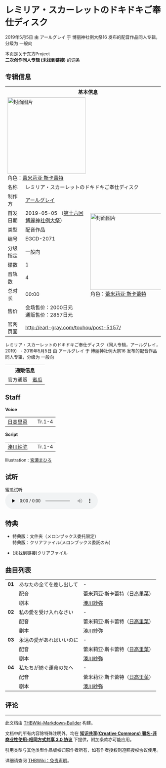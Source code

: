 # レミリア・スカーレットのドキドキご奉仕ディスク

<!-- source html: G:\repos\THBWiki-Markdown-Builder\THBWikiMarkdown\Temp\main\a\ac\ns0%3A%E3%83%AC%E3%83%9F%E3%83%AA%E3%82%A2%E3%83%BB%E3%82%B9%E3%82%AB%E3%83%BC%E3%83%AC%E3%83%83%E3%83%88%E3%81%AE%E3%83%89%E3%82%AD%E3%83%89%E3%82%AD%E3%81%94%E5%A5%89%E4%BB%95%E3%83%87%E3%82%A3%E3%82%B9%E3%82%AF.html -->

2019年5月5日 由 アールグレイ 于 博丽神社例大祭16 发布的配音作品同人专辑，分级为 一般向

本页是关于东方Project  
 **二次创作同人专辑 (未找到链接)** 的词条
## 专辑信息

<table><tbody><tr><th colspan="3">基本信息</th></tr><tr><td class="cover-artwork-mobile" colspan="2"><a href="./文件-レミリア・スカーレットのドキドキご奉仕ディスク封面.jpg.md" class="image" title="封面图片"><img alt="封面图片" src="https://upload.thwiki.cc/thumb/a/a7/%E3%83%AC%E3%83%9F%E3%83%AA%E3%82%A2%E3%83%BB%E3%82%B9%E3%82%AB%E3%83%BC%E3%83%AC%E3%83%83%E3%83%88%E3%81%AE%E3%83%89%E3%82%AD%E3%83%89%E3%82%AD%E3%81%94%E5%A5%89%E4%BB%95%E3%83%87%E3%82%A3%E3%82%B9%E3%82%AF%E5%B0%81%E9%9D%A2.jpg/252px-%E3%83%AC%E3%83%9F%E3%83%AA%E3%82%A2%E3%83%BB%E3%82%B9%E3%82%AB%E3%83%BC%E3%83%AC%E3%83%83%E3%83%88%E3%81%AE%E3%83%89%E3%82%AD%E3%83%89%E3%82%AD%E3%81%94%E5%A5%89%E4%BB%95%E3%83%87%E3%82%A3%E3%82%B9%E3%82%AF%E5%B0%81%E9%9D%A2.jpg" decoding="async" loading="lazy" width="252" height="248" srcset="https://upload.thwiki.cc/thumb/a/a7/%E3%83%AC%E3%83%9F%E3%83%AA%E3%82%A2%E3%83%BB%E3%82%B9%E3%82%AB%E3%83%BC%E3%83%AC%E3%83%83%E3%83%88%E3%81%AE%E3%83%89%E3%82%AD%E3%83%89%E3%82%AD%E3%81%94%E5%A5%89%E4%BB%95%E3%83%87%E3%82%A3%E3%82%B9%E3%82%AF%E5%B0%81%E9%9D%A2.jpg/378px-%E3%83%AC%E3%83%9F%E3%83%AA%E3%82%A2%E3%83%BB%E3%82%B9%E3%82%AB%E3%83%BC%E3%83%AC%E3%83%83%E3%83%88%E3%81%AE%E3%83%89%E3%82%AD%E3%83%89%E3%82%AD%E3%81%94%E5%A5%89%E4%BB%95%E3%83%87%E3%82%A3%E3%82%B9%E3%82%AF%E5%B0%81%E9%9D%A2.jpg 1.5x, https://upload.thwiki.cc/thumb/a/a7/%E3%83%AC%E3%83%9F%E3%83%AA%E3%82%A2%E3%83%BB%E3%82%B9%E3%82%AB%E3%83%BC%E3%83%AC%E3%83%83%E3%83%88%E3%81%AE%E3%83%89%E3%82%AD%E3%83%89%E3%82%AD%E3%81%94%E5%A5%89%E4%BB%95%E3%83%87%E3%82%A3%E3%82%B9%E3%82%AF%E5%B0%81%E9%9D%A2.jpg/504px-%E3%83%AC%E3%83%9F%E3%83%AA%E3%82%A2%E3%83%BB%E3%82%B9%E3%82%AB%E3%83%BC%E3%83%AC%E3%83%83%E3%83%88%E3%81%AE%E3%83%89%E3%82%AD%E3%83%89%E3%82%AD%E3%81%94%E5%A5%89%E4%BB%95%E3%83%87%E3%82%A3%E3%82%B9%E3%82%AF%E5%B0%81%E9%9D%A2.jpg 2x" data-file-width="1671" data-file-height="1647"></a><div class="cover-char">角色：<a href="./蕾米莉亚·斯卡蕾特.md" title="蕾米莉亚·斯卡蕾特">蕾米莉亚·斯卡蕾特</a></div></td>
</tr><tr><td class="label">名称</td><td colspan="2"> レミリア・スカーレットのドキドキご奉仕ディスク </td></tr><tr><td class="label">制作方</td><td><a href="./アールグレイ.md" title="アールグレイ">アールグレイ</a></td><td class="cover-artwork" rowspan="9" style="min-width:252px;"><a href="./文件-レミリア・スカーレットのドキドキご奉仕ディスク封面.jpg.md" class="image" title="封面图片"><img alt="封面图片" src="https://upload.thwiki.cc/thumb/a/a7/%E3%83%AC%E3%83%9F%E3%83%AA%E3%82%A2%E3%83%BB%E3%82%B9%E3%82%AB%E3%83%BC%E3%83%AC%E3%83%83%E3%83%88%E3%81%AE%E3%83%89%E3%82%AD%E3%83%89%E3%82%AD%E3%81%94%E5%A5%89%E4%BB%95%E3%83%87%E3%82%A3%E3%82%B9%E3%82%AF%E5%B0%81%E9%9D%A2.jpg/252px-%E3%83%AC%E3%83%9F%E3%83%AA%E3%82%A2%E3%83%BB%E3%82%B9%E3%82%AB%E3%83%BC%E3%83%AC%E3%83%83%E3%83%88%E3%81%AE%E3%83%89%E3%82%AD%E3%83%89%E3%82%AD%E3%81%94%E5%A5%89%E4%BB%95%E3%83%87%E3%82%A3%E3%82%B9%E3%82%AF%E5%B0%81%E9%9D%A2.jpg" decoding="async" loading="lazy" width="252" height="248" srcset="https://upload.thwiki.cc/thumb/a/a7/%E3%83%AC%E3%83%9F%E3%83%AA%E3%82%A2%E3%83%BB%E3%82%B9%E3%82%AB%E3%83%BC%E3%83%AC%E3%83%83%E3%83%88%E3%81%AE%E3%83%89%E3%82%AD%E3%83%89%E3%82%AD%E3%81%94%E5%A5%89%E4%BB%95%E3%83%87%E3%82%A3%E3%82%B9%E3%82%AF%E5%B0%81%E9%9D%A2.jpg/378px-%E3%83%AC%E3%83%9F%E3%83%AA%E3%82%A2%E3%83%BB%E3%82%B9%E3%82%AB%E3%83%BC%E3%83%AC%E3%83%83%E3%83%88%E3%81%AE%E3%83%89%E3%82%AD%E3%83%89%E3%82%AD%E3%81%94%E5%A5%89%E4%BB%95%E3%83%87%E3%82%A3%E3%82%B9%E3%82%AF%E5%B0%81%E9%9D%A2.jpg 1.5x, https://upload.thwiki.cc/thumb/a/a7/%E3%83%AC%E3%83%9F%E3%83%AA%E3%82%A2%E3%83%BB%E3%82%B9%E3%82%AB%E3%83%BC%E3%83%AC%E3%83%83%E3%83%88%E3%81%AE%E3%83%89%E3%82%AD%E3%83%89%E3%82%AD%E3%81%94%E5%A5%89%E4%BB%95%E3%83%87%E3%82%A3%E3%82%B9%E3%82%AF%E5%B0%81%E9%9D%A2.jpg/504px-%E3%83%AC%E3%83%9F%E3%83%AA%E3%82%A2%E3%83%BB%E3%82%B9%E3%82%AB%E3%83%BC%E3%83%AC%E3%83%83%E3%83%88%E3%81%AE%E3%83%89%E3%82%AD%E3%83%89%E3%82%AD%E3%81%94%E5%A5%89%E4%BB%95%E3%83%87%E3%82%A3%E3%82%B9%E3%82%AF%E5%B0%81%E9%9D%A2.jpg 2x" data-file-width="1671" data-file-height="1647"></a><div class="cover-char">角色：<a href="./蕾米莉亚·斯卡蕾特.md" title="蕾米莉亚·斯卡蕾特">蕾米莉亚·斯卡蕾特</a></div></td>
</tr><tr><td class="label">首发日期</td><td>2019-05-05&#160;（<a href="/展会作品列表?e=%E5%8D%9A%E4%B8%BD%E7%A5%9E%E7%A4%BE%E4%BE%8B%E5%A4%A7%E7%A5%AD%2316">第十六回 博麗神社例大祭</a>）</td></tr><tr><td class="label">类型</td><td>配音作品</td></tr><tr><td class="label">编号</td><td>EGCD-2071</td></tr><tr><td class="label">分级指定</td><td>一般向</td></tr><tr><td class="label">碟数</td><td>1</td></tr><tr><td class="label">音轨数</td><td>4</td></tr><tr><td class="label">总时长</td><td>00:00</td></tr><tr><td class="label">售价</td><td>会场售价：2000日元<br>通贩售价：2857日元</td></tr>
<tr><td class="label">官网页面</td><td colspan="2"><a rel="nofollow" class="external free" href="http://earl-gray.com/touhou/post-5157/">http://earl-gray.com/touhou/post-5157/</a></td></tr></tbody></table>

レミリア・スカーレットのドキドキご奉仕ディスク（同人专辑，アールグレイ，2019） - 2019年5月5日 由 アールグレイ 于 博丽神社例大祭16 发布的配音作品同人专辑，分级为 一般向

<table><tbody><tr><th colspan="3">通贩信息</th></tr><tr><td class="label">官方通贩</td><td colspan="2"><a rel="nofollow" class="external text" href="https://www.melonbooks.co.jp/detail/detail.php?product_id=490760">蜜瓜</a></td></tr></tbody></table>


## Staff
  
 **Voice**   

<table><tbody><tr><td><a href="/index.php?title=%E6%97%A5%E9%AB%98%E9%87%8C%E8%8F%9C&amp;action=edit&amp;redlink=1" class="new" title="日高里菜（页面不存在）">日高里菜</a></td><td></td><td>Tr.1-4</td></tr></tbody></table>

  
 **Script**   

<table><tbody><tr><td><a href="/index.php?title=%E6%B9%8A%E5%B7%9D%E7%B4%97%E5%BC%A5&amp;action=edit&amp;redlink=1" class="new" title="湊川紗弥（页面不存在）">湊川紗弥</a></td><td></td><td>Tr.1-4</td></tr></tbody></table>


Illustration
: [宮瀬まひろ](./宮瀬まひろ.md)

## 试听
  
蜜瓜试听   
<audio src="http://img.melonbooks.co.jp/s/213001026693a.mp3" loop="" controls="" preload="none"></audio>

  

## 特典
- 特典版：文件夹（メロンブックス委托限定）  
特典版：クリアファイル(メロンブックス委託のみ)

-  (未找到链接)クリアファイル

## 曲目列表

<table><tbody><tr><td id="1" class="infoG"><b>01</b></td><td id="あなたの全てを差し出して" colspan="2" class="title">あなたの全てを差し出して<span class="thcsearchlinks"><a rel="nofollow" class="external text" href="https://cd.thwiki.cc?dub=日高里菜&amp;script=湊川紗弥&amp;fromwiki=レミリア・スカーレットのドキドキご奉仕ディスク"><span title="搜索相似同人曲"></span></a></span></td><td class="time">-</td></tr><tr><td class="left"></td><td class="label">配音</td><td class="text" colspan="2">蕾米莉亚·斯卡蕾特（<a href="/index.php?title=%E6%97%A5%E9%AB%98%E9%87%8C%E8%8F%9C&amp;action=edit&amp;redlink=1" class="new" title="日高里菜（页面不存在）">日高里菜</a>）<span class="thcsearchlinks"><a rel="nofollow" class="external text" href="https://cd.thwiki.cc?dub=日高里菜&amp;fromwiki=レミリア・スカーレットのドキドキご奉仕ディスク"><span></span></a></span></td></tr><tr><td class="left"></td><td class="label">剧本</td><td class="text" colspan="2"><a href="/index.php?title=%E6%B9%8A%E5%B7%9D%E7%B4%97%E5%BC%A5&amp;action=edit&amp;redlink=1" class="new" title="湊川紗弥（页面不存在）">湊川紗弥</a><span class="thcsearchlinks"><a rel="nofollow" class="external text" href="https://cd.thwiki.cc?script=湊川紗弥&amp;fromwiki=レミリア・スカーレットのドキドキご奉仕ディスク"><span></span></a></span></td></tr>
<tr><td id="2" class="infoG"><b>02</b></td><td id="私の愛を受け入れなさい" colspan="2" class="title">私の愛を受け入れなさい<span class="thcsearchlinks"><a rel="nofollow" class="external text" href="https://cd.thwiki.cc?dub=日高里菜&amp;script=湊川紗弥&amp;fromwiki=レミリア・スカーレットのドキドキご奉仕ディスク"><span title="搜索相似同人曲"></span></a></span></td><td class="time">-</td></tr><tr><td class="left"></td><td class="label">配音</td><td class="text" colspan="2">蕾米莉亚·斯卡蕾特（<a href="/index.php?title=%E6%97%A5%E9%AB%98%E9%87%8C%E8%8F%9C&amp;action=edit&amp;redlink=1" class="new" title="日高里菜（页面不存在）">日高里菜</a>）<span class="thcsearchlinks"><a rel="nofollow" class="external text" href="https://cd.thwiki.cc?dub=日高里菜&amp;fromwiki=レミリア・スカーレットのドキドキご奉仕ディスク"><span></span></a></span></td></tr><tr><td class="left"></td><td class="label">剧本</td><td class="text" colspan="2"><a href="/index.php?title=%E6%B9%8A%E5%B7%9D%E7%B4%97%E5%BC%A5&amp;action=edit&amp;redlink=1" class="new" title="湊川紗弥（页面不存在）">湊川紗弥</a><span class="thcsearchlinks"><a rel="nofollow" class="external text" href="https://cd.thwiki.cc?script=湊川紗弥&amp;fromwiki=レミリア・スカーレットのドキドキご奉仕ディスク"><span></span></a></span></td></tr>
<tr><td id="3" class="infoG"><b>03</b></td><td id="永遠の愛があればいいのに" colspan="2" class="title">永遠の愛があればいいのに<span class="thcsearchlinks"><a rel="nofollow" class="external text" href="https://cd.thwiki.cc?dub=日高里菜&amp;script=湊川紗弥&amp;fromwiki=レミリア・スカーレットのドキドキご奉仕ディスク"><span title="搜索相似同人曲"></span></a></span></td><td class="time">-</td></tr><tr><td class="left"></td><td class="label">配音</td><td class="text" colspan="2">蕾米莉亚·斯卡蕾特（<a href="/index.php?title=%E6%97%A5%E9%AB%98%E9%87%8C%E8%8F%9C&amp;action=edit&amp;redlink=1" class="new" title="日高里菜（页面不存在）">日高里菜</a>）<span class="thcsearchlinks"><a rel="nofollow" class="external text" href="https://cd.thwiki.cc?dub=日高里菜&amp;fromwiki=レミリア・スカーレットのドキドキご奉仕ディスク"><span></span></a></span></td></tr><tr><td class="left"></td><td class="label">剧本</td><td class="text" colspan="2"><a href="/index.php?title=%E6%B9%8A%E5%B7%9D%E7%B4%97%E5%BC%A5&amp;action=edit&amp;redlink=1" class="new" title="湊川紗弥（页面不存在）">湊川紗弥</a><span class="thcsearchlinks"><a rel="nofollow" class="external text" href="https://cd.thwiki.cc?script=湊川紗弥&amp;fromwiki=レミリア・スカーレットのドキドキご奉仕ディスク"><span></span></a></span></td></tr>
<tr><td id="4" class="infoG"><b>04</b></td><td id="私たちが紡ぐ運命の先へ" colspan="2" class="title">私たちが紡ぐ運命の先へ<span class="thcsearchlinks"><a rel="nofollow" class="external text" href="https://cd.thwiki.cc?dub=日高里菜&amp;script=湊川紗弥&amp;fromwiki=レミリア・スカーレットのドキドキご奉仕ディスク"><span title="搜索相似同人曲"></span></a></span></td><td class="time">-</td></tr><tr><td class="left"></td><td class="label">配音</td><td class="text" colspan="2">蕾米莉亚·斯卡蕾特（<a href="/index.php?title=%E6%97%A5%E9%AB%98%E9%87%8C%E8%8F%9C&amp;action=edit&amp;redlink=1" class="new" title="日高里菜（页面不存在）">日高里菜</a>）<span class="thcsearchlinks"><a rel="nofollow" class="external text" href="https://cd.thwiki.cc?dub=日高里菜&amp;fromwiki=レミリア・スカーレットのドキドキご奉仕ディスク"><span></span></a></span></td></tr><tr><td class="left"></td><td class="label">剧本</td><td class="text" colspan="2"><a href="/index.php?title=%E6%B9%8A%E5%B7%9D%E7%B4%97%E5%BC%A5&amp;action=edit&amp;redlink=1" class="new" title="湊川紗弥（页面不存在）">湊川紗弥</a><span class="thcsearchlinks"><a rel="nofollow" class="external text" href="https://cd.thwiki.cc?script=湊川紗弥&amp;fromwiki=レミリア・スカーレットのドキドキご奉仕ディスク"><span></span></a></span></td></tr></tbody></table>


## 评论




---

此文档由 [THBWiki-Markdown-Builder](https://github.com/Delsin-Yu/THBWiki-Markdown-Builder) 构建。

文档中的所有内容除特殊注明外，均在 [**知识共享(Creative Commons) 署名-非商业性使用-相同方式共享 3.0 协议**](https://creativecommons.org/licenses/by-sa/3.0/deed.zh-hans) 下提供，附加条款亦可能应用。

引用类型与其他类型作品版权归原作者所有，如有作者授权则遵照授权协议使用。

详细请查阅 [THBWiki：免责声明](https://thbwiki.cc/THBWiki:%E5%85%8D%E8%B4%A3%E5%A3%B0%E6%98%8E)。

